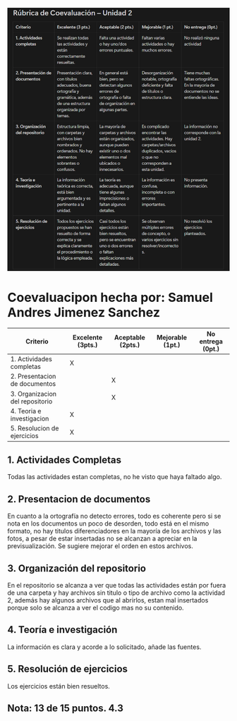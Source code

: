 ![foto](imagenes/image.png)

# Coevaluacipon hecha por: Samuel Andres Jimenez Sanchez
|Criterio|Excelente (3pts.)|Aceptable (2pts.)|Mejorable (1pt.)|No entrega (0pt.)|
|---|---|---|---|---|
|1. Actividades completas|X|||
|2. Presentacion de documentos||X||
|3. Organizacion del repositorio||X||
|4. Teoria e investigacion|X|||
|5. Resolucion de ejercicios|X|||

## 1. Actividades Completas
Todas las actividades estan completas, no he visto que haya faltado algo.

## 2. Presentacion de documentos
En cuanto a la ortografía no detecto errores, todo es coherente pero si se nota en los documentos un poco de desorden, todo está en el mismo formato, no hay titulos diferenciadores en la mayoría de los archivos y las fotos, a pesar de estar insertadas no se alcanzan a apreciar en la previsualización. Se sugiere mejorar el orden en estos archivos.

## 3. Organización del repositorio
En el repositorio se alcanza a ver que todas las actividades están por fuera de una carpeta y hay archivos sin titulo o tipo de archivo como la actividad 2, además hay algunos archivos que al abrirlos, estan mal insertados porque solo se alcanza a ver el codigo mas no su contenido.

## 4. Teoría e investigación 
La información es clara y acorde a lo solicitado, añade las fuentes.

## 5. Resolución de ejercicios
Los ejercicios están bien resueltos.

## Nota: 13 de 15 puntos. __4.3__